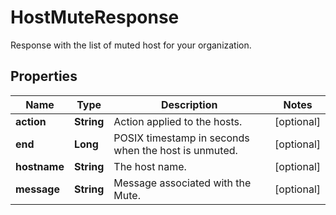 

# HostMuteResponse

Response with the list of muted host for your organization.
## Properties

Name | Type | Description | Notes
------------ | ------------- | ------------- | -------------
**action** | **String** | Action applied to the hosts. |  [optional]
**end** | **Long** | POSIX timestamp in seconds when the host is unmuted. |  [optional]
**hostname** | **String** | The host name. |  [optional]
**message** | **String** | Message associated with the Mute. |  [optional]



